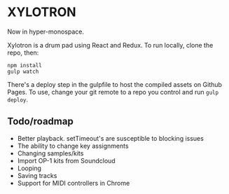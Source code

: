 # XYLOTRON 
Now in hyper-monospace.

Xylotron is a drum pad using React and Redux. To run locally, clone the repo, then:

````
npm install
gulp watch
````

There's a deploy step in the gulpfile to host the compiled assets on Github Pages. To use, change your git remote to a repo you control and run `gulp deploy`.

## Todo/roadmap
- Better playback. setTimeout's are susceptible to blocking issues
- The ability to change key assignments
- Changing samples/kits
- Import OP-1 kits from Soundcloud
- Looping
- Saving tracks
- Support for MIDI controllers in Chrome
